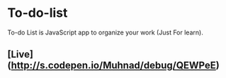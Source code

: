 # To-do-list
To-do List is JavaScript app to organize your work (Just For learn).

## [Live] (http://s.codepen.io/Muhnad/debug/QEWPeE)
